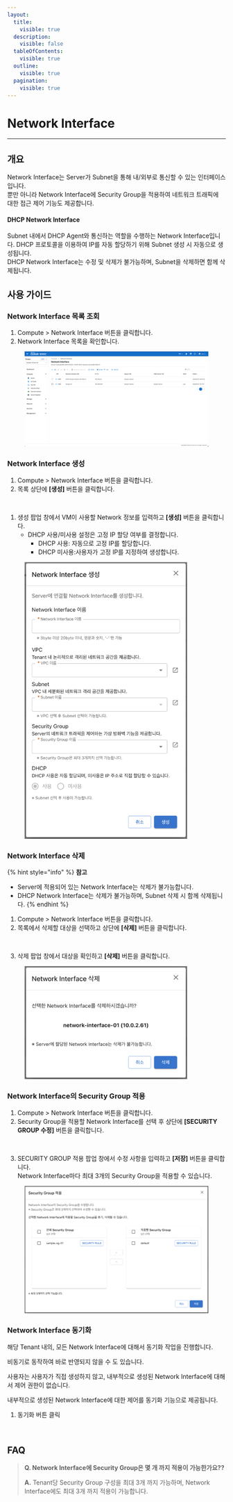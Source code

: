 ```yaml
---
layout:
  title:
    visible: true
  description:
    visible: false
  tableOfContents:
    visible: true
  outline:
    visible: true
  pagination:
    visible: true
---
```


# Network Interface

***

## 개요

Network Interface는 Server가 Subnet을 통해 내/외부로 통신할 수 있는 인터페이스입니다.\
뿐만 아니라 Network Interface에 Security Group을 적용하여 네트워크 트래픽에 대한 접근 제어 기능도 제공합니다.

#### DHCP Network Interface

Subnet 내에서 DHCP Agent와 통신하는 역할을 수행하는 Network Interface입니다. DHCP 프로토콜을 이용하여 IP를 자동 할당하기 위해 Subnet 생성 시 자동으로 생성됩니다.\
DHCP Network Interface는 수정 및 삭제가 불가능하며, Subnet을 삭제하면 함께 삭제됩니다.

## 사용 가이드

### Network Interface 목록 조회

1. Compute > Network Interface 버튼을 클릭합니다.
2. Network Interface 목록을 확인합니다.

<figure><img src="../.gitbook/assets/image (1) (1).png" alt=""><figcaption></figcaption></figure>

### Network Interface 생성

1. Compute > Network Interface 버튼을 클릭합니다.
2. 목록 상단에 **\[생성]** 버튼을 클릭합니다.

<figure><img src="../.gitbook/assets/스크린샷 2024-02-05 오후 2.05.04.png" alt=""><figcaption></figcaption></figure>

1. 생성 팝업 창에서 VM이 사용할 Network 정보를 입력하고 **\[생성]** 버튼을 클릭합니다.
   * DHCP 사용/미사용 설정은 고정 IP 할당 여부를 결정합니다.
     * DHCP 사용: 자동으로 고정 IP를 할당합니다.
     * DHCP 미사용:사용자가 고정 IP를 지정하여 생성합니다.

<figure><img src="../.gitbook/assets/image (417).png" alt="" width="375"><figcaption></figcaption></figure>

### Network Interface 삭제

{% hint style="info" %}
**참고**

* Server에 적용되어 있는 Network Interface는 삭제가 불가능합니다.
* DHCP Network Interface는 삭제가 불가능하며, Subnet 삭제 시 함께 삭제됩니다.
{% endhint %}

1. Compute > Network Interface 버튼을 클릭합니다.
2. 목록에서 삭제할 대상을 선택하고 상단에 **\[삭제]** 버튼을 클릭합니다.

<figure><img src="../.gitbook/assets/스크린샷 2024-02-05 오후 2.05.04 3.png" alt=""><figcaption></figcaption></figure>

3. 삭제 팝업 창에서 대상을 확인하고 **\[삭제]** 버튼을 클릭합니다.

<figure><img src="../.gitbook/assets/image (419).png" alt="" width="375"><figcaption></figcaption></figure>

### Network Interface의 Security Group 적용

1. Compute > Network Interface 버튼을 클릭합니다.
2. Security Group을 적용할 Network Interface를 선택 후 상단에 **\[SECURITY GROUP 수정]** 버튼을 클릭합니다.

<figure><img src="../.gitbook/assets/스크린샷 2024-02-05 오후 2.06.47.png" alt=""><figcaption></figcaption></figure>

3. SECURITY GROUP 적용 팝업 창에서 수정 사항을 입력하고 **\[저장]** 버튼을 클릭합니다.\
   Network Interface마다 최대 3개의 Security Group을 적용할 수 있습니다.

<figure><img src="../.gitbook/assets/image (421).png" alt=""><figcaption></figcaption></figure>

### Network Interface 동기화

해당 Tenant 내의, 모든 Network Interface에 대해서 동기화 작업을 진행합니다.

비동기로 동작하여 바로 반영되지 않을 수 도 있습니다.

사용자는 사용자가 직접 생성하지 않고, 내부적으로 생성된 Network Interface에 대해서 제어 권한이 없습니다.

내부적으로 생성된 Network Interface에 대한 제어를 동기화 기능으로 제공됩니다.

1. 동기화 버튼 클릭

<figure><img src="../.gitbook/assets/스크린샷 2024-02-05 오후 2.10.13.png" alt=""><figcaption></figcaption></figure>

## FAQ

> **Q. Network Interface에 Security Group은 몇 개 까지 적용이 가능한가요??**
>
> **A.** Tenant당 Security Group 구성을 최대 3개 까지 가능하며, Network Interface에도 최대 3개 까지 적용이 가능합니다.
